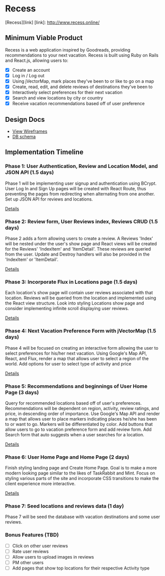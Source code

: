 # Recess

[Recess][link]
[link]: http://www.recess.online/

## Minimum Viable Product

Recess is a web application inspired by Goodreads, providing recommendations to your next vacation. Recess is built using Ruby on Rails and React.js, allowing users to:

<!-- This is a Markdown checklist. Use it to keep track of your progress! -->

- [x] Create an account
- [x] Log in / Log out
- [x] Using jVectorMap, mark places they've been to or like to go on a map
- [x] Create, read, edit, and delete reviews of destinations they've been to
- [x] Interactively select preferences for their next vacation
- [x] Search and view locations by city or country
- [x] Receive vacation recommendations based off of user preference

## Design Docs
* [View Wireframes][view]
* [DB schema][schema]

[view]: ./docs/views.md
[schema]: ./docs/schema.md

## Implementation Timeline

### Phase 1: User Authentication, Review and Location Model, and JSON API (1.5 days)

Phase 1 will be implementing user signup and authentication using BCrypt. User Log In and Sign Up pages will be created with React Route, thus preventing the pages from redirecting when alternating from one another. Set up JSON API for reviews and locations.

[Details][phase-one]

### Phase 2: Review form, User Reviews index, Reviews CRUD (1.5 days)

Phase 2 adds a form allowing users to create a review. A Reviews 'Index' will be nested under the user's show page and React views will be created for the Reviews' 'IndexItem' and 'ItemDetail'. These reviews are queried from the user. Update and Destroy handlers will also be provided in the 'IndexItem' or 'ItemDetail'.

[Details][phase-two]

### Phase 3: Incorporate Flux in Locations page (1.5 days)

Each location's show page will contain user reviews associated with that location. Reviews will be queried from the location and implemented using the React view structure. Look into styling Locations show page and consider implementing infinite scroll displaying user reviews.

[Details][phase-three]

### Phase 4: Next Vacation Preference Form with jVectorMap (1.5 days)

Phase 4 will be focused on creating an interactive form allowing the user to select preferences for his/her next vacation. Using Google's Map API, React, and Flux, render a map that allows user to select a region of the world. Add options for user to select type of activity and price

[Details][phase-four]

### Phase 5: Recommendations and beginnings of User Home Page (3 days)

Query for recommended locations based off of user's preferences. Recommendations will be dependent on region, activity, review ratings, and price, in descending order of importance. Use Google's Map API and render a map that allows user to place markers indicating places he/she has been to or want to go. Markers will be differentiated by color. Add buttons that allow users to go to vacation preference form and add review form. Add Search form that auto suggests when a user searches for a location.

[Details][phase-five]

### Phase 6: User Home Page and Home Page (2 days)

Finish styling landing page and Create Home Page. Goal is to make a more modern looking page similar to the likes of TaskRabbit and Mint. Focus on styling various parts of the site and incorporate CSS transitions to make the client experience more interactive.

[Details][phase-six]

### Phase 7: Seed locations and reviews data (1 day)

Phase 7 will be seed the database with vacation destinations and some user reviews.

### Bonus Features (TBD)
- [ ] Click on other user reviews
- [ ] Rate user reviews
- [ ] Allow users to upload images in reviews
- [ ] PM other users
- [ ] Add pages that show top locations for their respective Activity type

[phase-one]: ./docs/phases/phase1.md
[phase-two]: ./docs/phases/phase2.md
[phase-three]: ./docs/phases/phase3.md
[phase-four]: ./docs/phases/phase4.md
[phase-five]: ./docs/phases/phase5.md
[phase-six]: ./docs/phases/phase6.md
